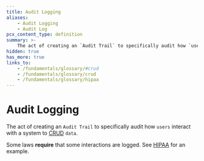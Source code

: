 ```yaml
---
title: Audit Logging
aliases:
    - Audit Logging
    - Audit Log
pcx_content_type: definition
summary: >-
    The act of creating an `Audit Trail` to specifically audit how `users` interact with a system to [CRUD](/fundamentals/glossary/#crud) `data`.
hidden: true
has_more: true
links_to:
    - /fundamentals/glossary/#crud
    - /fundamentals/glossary/crud
    - /fundamentals/glossary/hipaa
---
```


# Audit Logging

The act of creating an `Audit Trail` to specifically audit how `users` interact with a system to [CRUD](/fundamentals/glossary/crud) `data`.

Some laws **require** that some interactions are logged. See [HIPAA](/fundamentals/glossary/hipaa) for an example.
